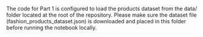 The code for Part 1 is configured to load the products dataset from the data/ folder located at the root of the repository.
Please make sure the dataset file (fashion_products_dataset.json) is downloaded and placed in this folder before running the notebook locally.